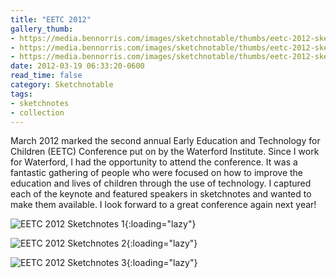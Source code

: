 ```yaml
---
title: "EETC 2012"
gallery_thumb:
- https://media.bennorris.com/images/sketchnotable/thumbs/eetc-2012-sketchnotes-01.jpg
- https://media.bennorris.com/images/sketchnotable/thumbs/eetc-2012-sketchnotes-02.jpg
- https://media.bennorris.com/images/sketchnotable/thumbs/eetc-2012-sketchnotes-03.jpg
date: 2012-03-19 06:33:20-0600
read_time: false
category: Sketchnotable
tags:
- sketchnotes
- collection
---
```


March 2012 marked the second annual Early Education and Technology for Children (EETC) Conference put on by the Waterford Institute. Since I work for Waterford, I had the opportunity to attend the conference. It was a fantastic gathering of people who were focused on how to improve the education and lives of children through the use of technology. I captured each of the keynote and featured speakers in sketchnotes and wanted to make them available. I look forward to a great conference again next year!

![EETC 2012 Sketchnotes 1](https://media.bennorris.com/images/sketchnotable/eetc-2012/eetc-2012-sketchnotes-01.jpg){:loading="lazy"}

![EETC 2012 Sketchnotes 2](https://media.bennorris.com/images/sketchnotable/eetc-2012/eetc-2012-sketchnotes-02.jpg){:loading="lazy"}

![EETC 2012 Sketchnotes 3](https://media.bennorris.com/images/sketchnotable/eetc-2012/eetc-2012-sketchnotes-03.jpg){:loading="lazy"}
